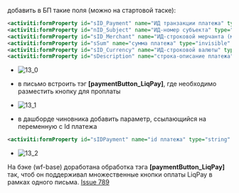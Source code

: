 добавить в  БП такие поля (можно на стартовой таске):
```xml
<activiti:formProperty id="sID_Payment" name="ИД транзакции платежа" type="invisible" default=" "></activiti:formProperty>
<activiti:formProperty id="nID_Subject" name="ИД-номер субъекта" type="invisible" ></activiti:formProperty>
<activiti:formProperty id="sID_Merchant" name="ИД-строковой мерчанта (магазина)" type="invisible" default="i10172968078"></activiti:formProperty>
<activiti:formProperty id="sSum" name="сумма платежа" type="invisible" default="0.01"></activiti:formProperty>
<activiti:formProperty id="sID_Currency" name="ИД-строковой валюты" type="invisible" default="UAH"></activiti:formProperty>
<activiti:formProperty id="sDescription" name="строка-описание платежа" type="invisible" default="Тестовая транзакция"></activiti:formProperty>
```
* ![13_0](https://github.com/e-government-ua/i/blob/test/doc/bp/img/13_0.JPG)
* в письмо встроить тэг **[paymentButton_LiqPay]**, где необходимо разместить кнопку для проплаты

* ![13_1](https://github.com/e-government-ua/i/blob/test/doc/bp/img/13_1.JPG)

* в дашборде чиновника добавить параметр, ссылающийся на переменную с Id  платежа

```xml
<activiti:formProperty id="sIDPayment" name="id платежа" type="string" default="${sID_Payment}" writable="false" ></activiti:formProperty`>
```
* ![13_2](https://github.com/e-government-ua/i/blob/test/doc/bp/img/13_2.JPG)

На бэке (wf-base) доработана обработка тэга **[paymentButton_LiqPay]** так, чтоб он поддерживал множественные кнопки оплаты LiqPay в рамках одного письма. [Issue 789](https://github.com/e-government-ua/i/issues/789) 
